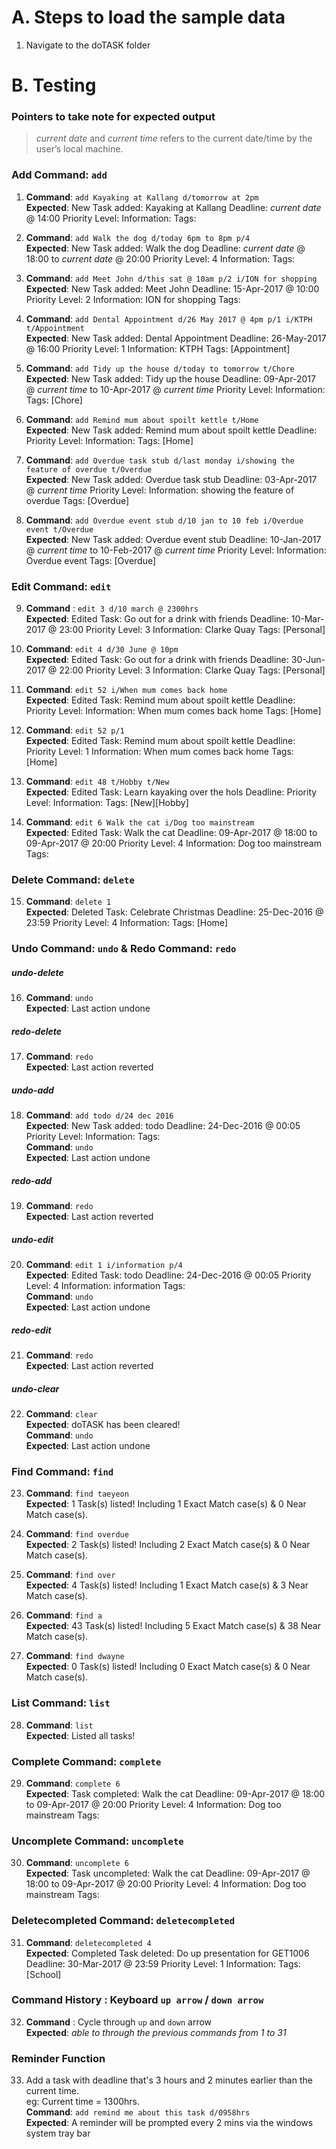 # A. Steps to load the sample data
1. Navigate to the doTASK folder

# B. Testing

### Pointers to take note for expected output
> *current date* and *current time* refers to the current date/time by the user’s local machine.

### Add Command: `add`
1. **Command**: `add Kayaking at Kallang d/tomorrow at 2pm`<br>
**Expected**: New Task added: Kayaking at Kallang Deadline: *current date* @ 14:00 Priority Level:  Information:  Tags:

2. **Command**: `add Walk the dog d/today 6pm to 8pm p/4`<br>
**Expected**: New Task added: Walk the dog Deadline: *current date* @ 18:00 to *current date* @ 20:00 Priority Level: 4 Information:  Tags:

3. **Command**: `add Meet John d/this sat @ 10am p/2 i/ION for shopping`<br>
**Expected**: New Task added: Meet John Deadline: 15-Apr-2017 @ 10:00 Priority Level: 2 Information: ION for shopping Tags:

4. **Command**: `add Dental Appointment d/26 May 2017 @ 4pm p/1 i/KTPH t/Appointment`<br>
**Expected**: New Task added: Dental Appointment Deadline: 26-May-2017 @ 16:00 Priority Level: 1 Information: KTPH Tags: [Appointment]

5. **Command**: `add Tidy up the house d/today to tomorrow t/Chore`<br>
**Expected**: New Task added: Tidy up the house Deadline: 09-Apr-2017 @ *current time* to 10-Apr-2017 @ *current time* Priority Level:  Information:  Tags: [Chore]

6. **Command**: `add Remind mum about spoilt kettle t/Home`<br>
**Expected**: New Task added: Remind mum about spoilt kettle Deadline:  Priority Level:  Information:  Tags: [Home]

7. **Command**: `add Overdue task stub d/last monday i/showing the feature of overdue t/Overdue`<br>
**Expected**: New Task added: Overdue task stub Deadline: 03-Apr-2017 @ *current time* Priority Level:  Information: showing the feature of overdue Tags: [Overdue]

8. **Command**: `add Overdue event stub d/10 jan to 10 feb i/Overdue event t/Overdue`<br>
**Expected**: New Task added: Overdue event stub Deadline: 10-Jan-2017 @ *current time* to 10-Feb-2017 @ *current time* Priority Level:  Information: Overdue event Tags: [Overdue]


### Edit Command: `edit`
9. **Command** : `edit 3 d/10 march @ 2300hrs`<br>
**Expected**: Edited Task: Go out for a drink with friends Deadline: 10-Mar-2017 @ 23:00 Priority Level: 3 Information: Clarke Quay Tags: [Personal]

10. **Command**: `edit 4 d/30 June @ 10pm`<br>
**Expected**: Edited Task: Go out for a drink with friends Deadline: 30-Jun-2017 @ 22:00 Priority Level: 3 Information: Clarke Quay Tags: [Personal]

11. **Command**: `edit 52 i/When mum comes back home`<br>
**Expected**: Edited Task: Remind mum about spoilt kettle Deadline:  Priority Level:  Information: When mum comes back home Tags: [Home]

12. **Command**: `edit 52 p/1`<br>
**Expected**: Edited Task: Remind mum about spoilt kettle Deadline:  Priority Level: 1 Information: When mum comes back home Tags: [Home]

13. **Command**: `edit 48 t/Hobby t/New`<br>
**Expected**: Edited Task: Learn kayaking over the hols Deadline:  Priority Level:  Information:  Tags: [New][Hobby]

14. **Command**: `edit 6 Walk the cat i/Dog too mainstream`<br>
**Expected**: Edited Task: Walk the cat Deadline: 09-Apr-2017 @ 18:00 to 09-Apr-2017 @ 20:00 Priority Level: 4 Information: Dog too mainstream Tags:

### Delete Command: `delete`
15. **Command**: `delete 1`<br>
**Expected**: Deleted Task: Celebrate Christmas Deadline: 25-Dec-2016 @ 23:59 Priority Level: 4 Information:  Tags: [Home]

### Undo Command: `undo` & Redo Command: `redo`

##### _undo-delete_
16. **Command**: `undo`<br>
**Expected**: Last action undone

##### _redo-delete_
17. **Command**: `redo`<br>
**Expected**: Last action reverted

##### _undo-add_
18. **Command**: `add todo d/24 dec 2016`<br>
**Expected**: New Task added: todo Deadline: 24-Dec-2016 @ 00:05 Priority Level:  Information:  Tags:<br>
**Command**: `undo`<br>
**Expected**: Last action undone

##### _redo-add_
19. **Command**: `redo`<br>
**Expected**: Last action reverted

##### _undo-edit_
20. **Command**: `edit 1 i/information p/4`<br>
**Expected**: Edited Task: todo Deadline: 24-Dec-2016 @ 00:05 Priority Level: 4 Information: information Tags:<br>
**Command**: `undo`<br>
**Expected**: Last action undone

##### _redo-edit_
21. **Command**: `redo`<br>
**Expected**: Last action reverted

##### _undo-clear_
22. **Command**: `clear`<br>
**Expected**: doTASK has been cleared!<br>
**Command**: `undo`<br>
**Expected**: Last action undone


### Find Command: `find`
23. **Command**: `find taeyeon`<br>
**Expected**: 1 Task(s) listed! Including 1 Exact Match case(s) & 0 Near Match case(s).

24. **Command**: `find overdue`<br>
**Expected**: 2 Task(s) listed! Including 2 Exact Match case(s) & 0 Near Match case(s).

25. **Command**: `find over`<br>
**Expected**: 4 Task(s) listed! Including 1 Exact Match case(s) & 3 Near Match case(s).

26. **Command**: `find a`<br>
**Expected**: 43 Task(s) listed! Including 5 Exact Match case(s) & 38 Near Match case(s).

27. **Command**: `find dwayne`<br>
**Expected**: 0 Task(s) listed! Including 0 Exact Match case(s) & 0 Near Match case(s).


### List Command: `list`
28. **Command**: `list`<br>
**Expected**: Listed all tasks!


### Complete Command: `complete`

29. **Command**: `complete 6`<br>
**Expected**: Task completed: Walk the cat Deadline: 09-Apr-2017 @ 18:00 to 09-Apr-2017 @ 20:00 Priority Level: 4 Information: Dog too mainstream Tags:

### Uncomplete Command: `uncomplete`
30. **Command**: `uncomplete 6`<br>
**Expected**: Task uncompleted: Walk the cat Deadline: 09-Apr-2017 @ 18:00 to 09-Apr-2017 @ 20:00 Priority Level: 4 Information: Dog too mainstream Tags:

### Deletecompleted Command: `deletecompleted`
31. **Command**: `deletecompleted 4`<br>
**Expected**: Completed Task deleted: Do up presentation for GET1006 Deadline: 30-Mar-2017 @ 23:59 Priority Level: 1 Information:  Tags: [School]

### Command History : Keyboard `up arrow` / `down arrow`
32. **Command** : Cycle through `up` and `down` arrow<br>
**Expected**: *able to through the previous commands from 1 to 31*

### Reminder Function 
33. Add a task with deadline that's 3 hours and 2 minutes earlier than the current time.<br>
eg: Current time = 1300hrs.<br>
**Command**: `add remind me about this task d/0958hrs`<br>
**Expected**: A reminder will be prompted every 2 mins via the windows system tray bar